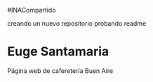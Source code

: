 #INACompartido

creando un nuevo repositorio
probando readme

# Euge Santamaria
Página web de caferetería Buen Aire
